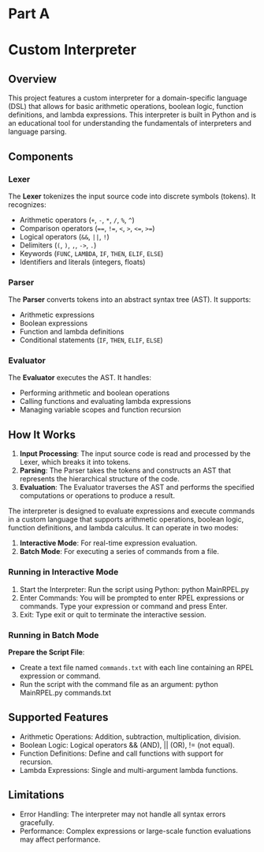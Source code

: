 # Part A
# Custom Interpreter

## Overview

This project features a custom interpreter for a domain-specific language (DSL) that allows for basic arithmetic operations, boolean logic, function definitions, and lambda expressions. This interpreter is built in Python and is an educational tool for understanding the fundamentals of interpreters and language parsing.

## Components

### Lexer

The **Lexer** tokenizes the input source code into discrete symbols (tokens). It recognizes:
- Arithmetic operators (`+`, `-`, `*`, `/`, `%`, `^`)
- Comparison operators (`==`, `!=`, `<`, `>`, `<=`, `>=`)
- Logical operators (`&&`, `||`, `!`)
- Delimiters (`(`, `)`, `,`, `->`, `.`)
- Keywords (`FUNC`, `LAMBDA`, `IF`, `THEN`, `ELIF`, `ELSE`)
- Identifiers and literals (integers, floats)

### Parser

The **Parser** converts tokens into an abstract syntax tree (AST). It supports:
- Arithmetic expressions
- Boolean expressions
- Function and lambda definitions
- Conditional statements (`IF`, `THEN`, `ELIF`, `ELSE`)

### Evaluator

The **Evaluator** executes the AST. It handles:
- Performing arithmetic and boolean operations
- Calling functions and evaluating lambda expressions
- Managing variable scopes and function recursion

## How It Works

1. **Input Processing**: The input source code is read and processed by the Lexer, which breaks it into tokens.
2. **Parsing**: The Parser takes the tokens and constructs an AST that represents the hierarchical structure of the code.
3. **Evaluation**: The Evaluator traverses the AST and performs the specified computations or operations to produce a result.


The interpreter is designed to evaluate expressions and execute commands in a custom language that supports arithmetic operations, boolean logic, function definitions, and lambda calculus. It can operate in two modes:

1. **Interactive Mode**: For real-time expression evaluation.
2. **Batch Mode**: For executing a series of commands from a file.

### Running in Interactive Mode
1. Start the Interpreter: Run the script using Python:
   python MainRPEL.py
2. Enter Commands:
   You will be prompted to enter RPEL expressions or commands.
   Type your expression or command and press Enter.
3. Exit:
Type exit or quit to terminate the interactive session.

### Running in Batch Mode
   **Prepare the Script File**:
   - Create a text file named `commands.txt` with each line containing an RPEL expression or command.
   - Run the script with the command file as an argument: python MainRPEL.py commands.txt

## Supported Features
- Arithmetic Operations: Addition, subtraction, multiplication, division.
- Boolean Logic: Logical operators && (AND), || (OR), != (not equal).
- Function Definitions: Define and call functions with support for recursion.
- Lambda Expressions: Single and multi-argument lambda functions.

## Limitations
- Error Handling: The interpreter may not handle all syntax errors gracefully.
- Performance: Complex expressions or large-scale function evaluations may affect performance.

